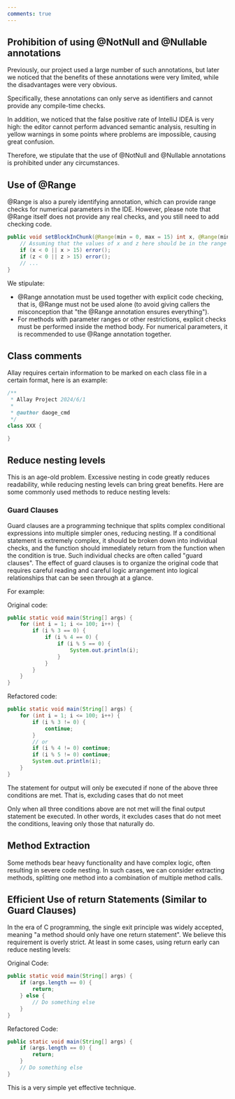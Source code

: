 ```yaml
---
comments: true
---
```


[//]: # (PS: Further discussion needed)

[//]: # (The project coding standard is generally based on [Google's Java coding standard]&#40;https://google.github.io/styleguide/javaguide.html&#41;, but there may be differences in some aspects)

## Prohibition of using @NotNull and @Nullable annotations

Previously, our project used a large number of such annotations, but later we noticed that the benefits of these
annotations were very limited, while the disadvantages were very obvious.

Specifically, these annotations can only serve as identifiers and cannot provide any compile-time checks.

In addition, we noticed that the false positive rate of IntelliJ IDEA is very high: the editor cannot perform advanced
semantic analysis, resulting in yellow warnings in some points where problems are impossible, causing great confusion.

Therefore, we stipulate that the use of @NotNull and @Nullable annotations is prohibited under any circumstances.

## Use of @Range

@Range is also a purely identifying annotation, which can provide range checks for numerical parameters in the IDE.
However, please note that @Range itself does not provide any real checks, and you still need to add checking code.

```java
public void setBlockInChunk(@Range(min = 0, max = 15) int x, @Range(min = 0, max = 15) int y, int z, BlockState block) {
    // Assuming that the values of x and z here should be in the range [0, 15]
    if (x < 0 || x > 15) error();
    if (z < 0 || z > 15) error();
    // ...
}
```

We stipulate:

- @Range annotation must be used together with explicit code checking, that is, @Range must not be used alone (to avoid
  giving callers the misconception that "the @Range annotation ensures everything").
- For methods with parameter ranges or other restrictions, explicit checks must be performed inside the method body. For
  numerical parameters, it is recommended to use @Range annotation together.

## Class comments

Allay requires certain information to be marked on each class file in a certain format, here is an example:

```java
/**
 * Allay Project 2024/6/1
 *
 * @author daoge_cmd
 */
class XXX {

}
```

## Reduce nesting levels

This is an age-old problem. Excessive nesting in code greatly reduces readability, while reducing nesting levels can
bring great benefits.
Here are some commonly used methods to reduce nesting levels:

### Guard Clauses

Guard clauses are a programming technique that splits complex conditional expressions into multiple simpler ones,
reducing nesting.
If a conditional statement is extremely complex, it should be broken down into individual checks, and the function
should immediately return from the function when the condition is true. Such individual checks are often called "guard
clauses".
The effect of guard clauses is to organize the original code that requires careful reading and careful logic arrangement
into logical relationships that can be seen through at a glance.

For example:

Original code:

```java
public static void main(String[] args) {
    for (int i = 1; i <= 100; i++) {
        if (i % 3 == 0) {
            if (i % 4 == 0) {
                if (i % 5 == 0) {
                    System.out.println(i);
                }
            }
        }
    }
}
```

Refactored code:

```java
public static void main(String[] args) {
    for (int i = 1; i <= 100; i++) {
        if (i % 3 != 0) {
            continue;
        }
        // or
        if (i % 4 != 0) continue;
        if (i % 5 != 0) continue;
        System.out.println(i);
    }
}
```

The statement for output will only be executed if none of the above three conditions are met. That is, excluding cases
that do not meet

Only when all three conditions above are not met will the final output statement be executed. In other words, it
excludes cases that do not meet the conditions, leaving only those that naturally do.

## Method Extraction

Some methods bear heavy functionality and have complex logic, often resulting in severe code nesting. In such cases, we
can consider extracting methods, splitting one method into a combination of multiple method calls.

## Efficient Use of return Statements (Similar to Guard Clauses)

In the era of C programming, the single exit principle was widely accepted, meaning "a method should only have one
return statement". We believe this requirement is overly strict. At least in some cases, using return early can reduce
nesting levels:

Original Code:

```java
public static void main(String[] args) {
    if (args.length == 0) {
        return;
    } else {
        // Do something else
    }
}
```

Refactored Code:

```java
public static void main(String[] args) {
    if (args.length == 0) {
        return;
    }
    // Do something else
}
```

This is a very simple yet effective technique.